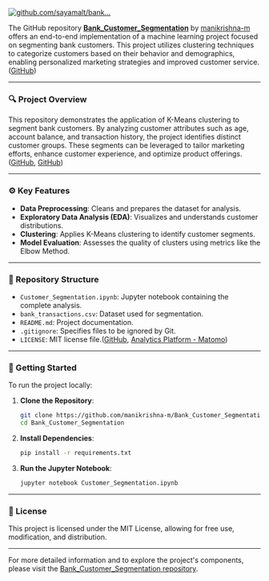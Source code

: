 [![github.com/sayamalt/bank...](https://images.openai.com/thumbnails/url/EMwtMHicu1mUUVJSUGylr5-al1xUWVCSmqJbkpRnoJdeXJJYkpmsl5yfq5-Zm5ieWmxfaAuUsXL0S7F0Tw5yz6r0iTQMCzNPdylPdoxPLUivCDE0d8pzi7QwCcn0MzV0MnRMCQuqcjXz8swsCy8LTSswyvFKrshXKwYAs2Mo1g)](https://github.com/SayamAlt/Bank-Customer-Segmentation)

The GitHub repository **[Bank\_Customer\_Segmentation](https://github.com/manikrishna-m/Bank_Customer_Segmentation)** by [manikrishna-m](https://github.com/manikrishna-m) offers an end-to-end implementation of a machine learning project focused on segmenting bank customers. This project utilizes clustering techniques to categorize customers based on their behavior and demographics, enabling personalized marketing strategies and improved customer service.([GitHub][1])

---

### 🔍 Project Overview

This repository demonstrates the application of K-Means clustering to segment bank customers. By analyzing customer attributes such as age, account balance, and transaction history, the project identifies distinct customer groups. These segments can be leveraged to tailor marketing efforts, enhance customer experience, and optimize product offerings.([GitHub][2], [GitHub][3])

---

### ⚙️ Key Features

* **Data Preprocessing**: Cleans and prepares the dataset for analysis.
* **Exploratory Data Analysis (EDA)**: Visualizes and understands customer distributions.
* **Clustering**: Applies K-Means clustering to identify customer segments.
* **Model Evaluation**: Assesses the quality of clusters using metrics like the Elbow Method.

---

### 📁 Repository Structure

* `Customer_Segmentation.ipynb`: Jupyter notebook containing the complete analysis.
* `bank_transactions.csv`: Dataset used for segmentation.
* `README.md`: Project documentation.
* `.gitignore`: Specifies files to be ignored by Git.
* `LICENSE`: MIT license file.([GitHub][4], [Analytics Platform - Matomo][5])

---

### 🚀 Getting Started

To run the project locally:

1. **Clone the Repository**:

   ```bash
   git clone https://github.com/manikrishna-m/Bank_Customer_Segmentation.git
   cd Bank_Customer_Segmentation
   ```
2. **Install Dependencies**:

   ```bash
   pip install -r requirements.txt
   ```
3. **Run the Jupyter Notebook**:

   ```bash
   jupyter notebook Customer_Segmentation.ipynb
   ```

---

### 📄 License

This project is licensed under the MIT License, allowing for free use, modification, and distribution.

---

For more detailed information and to explore the project's components, please visit the [Bank\_Customer\_Segmentation repository](https://github.com/manikrishna-m/Bank_Customer_Segmentation).

[1]: https://github.com/kaushikrohida/Bank-Customer-Segmentation?utm_source=chatgpt.com "kaushikrohida/Bank-Customer-Segmentation - GitHub"
[2]: https://github.com/VarishuPant99/Bank_Customer_Segmentation?utm_source=chatgpt.com "VarishuPant99/Bank_Customer_Segmentation - GitHub"
[3]: https://github.com/SayamAlt/Bank-Customer-Segmentation?utm_source=chatgpt.com "github.com/sayamalt/bank..."
[4]: https://github.com/manikrishna-m/Bank_Customer-_Segmentation?utm_source=chatgpt.com "GitHub - manikrishna-m/Bank_Customer-_Segmentation"
[5]: https://matomo.org/blog/2024/07/bank-customer-segmentation/?utm_source=chatgpt.com "matomo.org/blog/2024/07/..."
